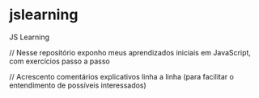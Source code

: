 # jslearning

JS Learning

// Nesse repositório exponho meus aprendizados iniciais em JavaScript, com exercícios passo a passo

// Acrescento comentários explicativos linha a linha (para facilitar o entendimento de possíveis interessados)
